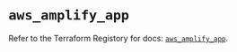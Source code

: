 # `aws_amplify_app`

Refer to the Terraform Registory for docs: [`aws_amplify_app`](https://registry.terraform.io/providers/hashicorp/aws/5.7.0/docs/resources/amplify_app).
